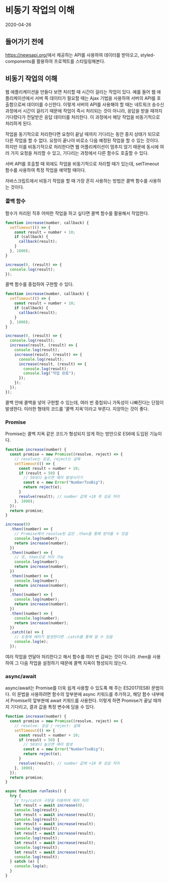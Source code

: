 # 비동기 작업의 이해

2020-04-26

## 들어가기 전에

<https://newsapi.org/>에서 제공하는 API를 사용하여 데이터를 받아오고, styled-components를 활용하여 프로젝트를 스타일링해본다.

## 비동기 작업의 이해

웹 애플리케이션을 만들다 보면 처리할 때 시간이 걸리는 작업이 있다. 예를 들어 웹 애플리케이션에서 서버 쪽 데이터가 필요할 때는 Ajax 기법을 사용하여 서버의 API를 호출함으로써 데이터를 수신한다. 이렇게 서버의 API를 사용해야 할 때는 네트워크 송수신 과정에서 시간이 걸리기 때문에 작업이 즉시 처리되는 것이 아니라, 응답을 받을 때까지 기다렸다가 전달받은 응답 데이터를 처리한다. 이 과정에서 해당 작업을 비동기적으로 처리하게 된다.

작업을 동기적으로 처리한다면 요청이 끝날 때까지 기다리는 동안 중지 상태가 되므로 다른 작업을 할 수 없다. 요청이 끝나야 비로소 다음 예정된 작업을 할 수 있는 것이다. 하지만 이를 비동기적으로 처리한다면 웹 어플리케이션이 멈추지 않기 때문에 동시에 여러 가지 요청을 처리할 수 있고, 기다리는 과정에서 다른 함수도 호출할 수 있다.

서버 API를 호출할 때 외에도 작업을 비동기적으로 처리할 때가 있는데, setTimeout 함수를 사용하여 특정 작업을 예약할 때이다.

자바스크립트에서 비동기 작업을 할 때 가장 흔히 사용하는 방법은 콜백 함수를 사용하는 것이다.

### 콜백 함수

함수가 처리된 직후 어떠한 작업을 하고 싶다면 콜백 함수를 활용해서 작업한다.

```javascript
function increase(number, callback) {
  setTimeout(() => {
    const result = number + 10;
    if (callback) {
      callback(result);
    }
  }, 1000);
}

increase(0, (result) => {
  console.log(result);
});
```

콜백 함수를 중첩하여 구현할 수 있다.

```javascript
function increase(number, callback) {
  setTimeout(() => {
    const result = number + 10;
    if (callback) {
      callback(result);
    }
  }, 1000);
}

increase(0, (result) => {
  console.log(result);
  increase(result, (result) => {
    console.log(result);
    increase(result, (result) => {
      console.log(result);
      increase(result, (result) => {
        console.log(result);
        console.log("작업 완료");
      });
    });
  });
});
```

콜백 안에 콜백을 넣어 구현할 수 있는데, 여러 번 중첩되니 가독성이 나빠진다는 단점이 발생한다. 이러한 형태의 코드를 '콜백 지옥'이라고 부른다. 지양하는 것이 좋다.

### Promise

Promise는 콜백 지옥 같은 코드가 형성되지 않게 하는 방안으로 ES6에 도입된 기능이다.

```javascript
function increase(number) {
  const promise = new Promise((resolve, reject) => {
    // resolve는 성공, reject는 실패
    setTimeout(() => {
      const result = number + 10;
      if (result > 50) {
        // 50보다 높으면 에러 발생시키기
        const e = new Error("NumberTooBig");
        return reject(e);
      }
      resolve(result); // number 값에 +10 후 성공 처리
    }, 1000);
  });
  return promise;
}

increase(0)
  .then((number) => {
    // Promise에서 resolve된 값은 .then을 통해 받아올 수 있음
    console.log(number);
    return increase(number);
  })
  .then((number) => {
    // 또, then으로 처리 가능
    console.log(number);
    return increase(number);
  })
  .then((number) => {
    console.log(number);
    return increase(number);
  })
  .then((number) => {
    console.log(number);
    return increase(number);
  })
  .then((number) => {
    console.log(number);
    return increase(number);
  })
  .catch((e) => {
    // 도중에 에러가 발생한다면 .catch를 통해 알 수 있음
    console.log(e);
  });
```

여러 작업을 연달아 처리한다고 해서 함수를 여러 번 감싸는 것이 아니라 .then을 사용하여 그 다음 작업을 설정하기 때문에 콜백 지옥이 형성되지 않는다.

### async/await

async/await는 Promise를 더욱 쉽게 사용할 수 있도록 해 주는 ES2017(ES8) 문법이다. 이 문법을 사용하려면 함수의 앞부분에 async 키워드를 추가하고, 해당 함수 내부에서 Promise의 앞부분에 await 키워드를 사용한다. 이렇게 하면 Promise가 끝날 때까지 기다리고, 결과 값을 특정 변수에 담을 수 있다.

```javascript
function increase(number) {
  const promise = new Promise((resolve, reject) => {
    // resolve: 성공 / reject: 실패
    setTimeout(() => {
      const result = number + 10;
      if (result > 50) {
        // 50보다 높으면 에러 발생
        const e = new Error("NumberTooBig");
        return reject(e);
      }
      resolve(result); // number 값에 +10 후 성공 처리
    }, 1000);
  });
  return promise;
}

async function runTasks() {
  try {
    // try/catch 구문을 이용하여 에러 처리
    let result = await increase(0);
    console.log(result);
    let result = await increase(result);
    console.log(result);
    let result = await increase(result);
    console.log(result);
    let result = await increase(result);
    console.log(result);
    let result = await increase(result);
    console.log(result);
    let result = await increase(result);
    console.log(result);
  } catch (e) {
    console.log(e);
  }
}
```
